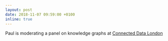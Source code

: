 ```yaml
---
layout: post
date: 2018-11-07 09:59:00 +0100
inline: true
---
```


Paul is moderating a panel on knowledge graphs at [Connected Data London](http://connected-data.london)
